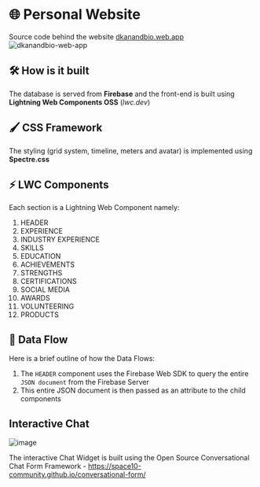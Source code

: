 # 🌐 Personal Website
Source code behind the website [dkanandbio.web.app](https://dkanandbio.web.app)
![dkanandbio-web-app](https://user-images.githubusercontent.com/3683725/81492436-3db17f80-92b5-11ea-9b77-c0a7f48d1221.png)

## 🛠️ How is it built
The database is served from **Firebase** and the front-end is built using **Lightning Web Components OSS** (_lwc.dev_)

## 🖌️ CSS Framework
The styling (grid system, timeline, meters and avatar) is implemented using **Spectre.css**

## ⚡ LWC Components
Each section is a Lightning Web Component namely:
1.  HEADER
2.  EXPERIENCE
3.  INDUSTRY EXPERIENCE
4.  SKILLS
5.  EDUCATION
6.  ACHIEVEMENTS
7.  STRENGTHS
8.  CERTIFICATIONS
9.  SOCIAL MEDIA
10. AWARDS
11. VOLUNTEERING
12. PRODUCTS

## 💾 Data Flow
Here is a brief outline of how the Data Flows:
1.  The `HEADER` component uses the Firebase Web SDK to query the entire `JSON document` from the Firebase Server
2.  This entire JSON document is then passed as an attribute to the child components

## Interactive Chat
![image](https://user-images.githubusercontent.com/3683725/81493132-7eac9280-92bb-11ea-8ddb-ceb02664de3f.png)

The interactive Chat Widget is built using the Open Source Conversational Chat Form Framework - https://space10-community.github.io/conversational-form/
